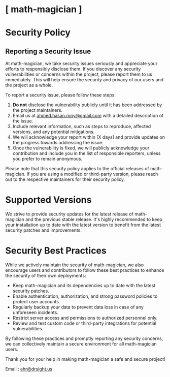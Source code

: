 # [ math-magician ]

# Security Policy

## Reporting a Security Issue

At math-magician, we take security issues seriously and appreciate your efforts to responsibly disclose them. If you discover any security vulnerabilities or concerns within the project, please report them to us immediately. This will help ensure the security and privacy of our users and the project as a whole.

To report a security issue, please follow these steps:

1. **Do not** disclose the vulnerability publicly until it has been addressed by the project maintainers.
2. Email us at [ahmed.hasan.rony@gmail.com](mailto:ahmed.hasan.rony@gmail.com) with a detailed description of the issue.
3. Include relevant information, such as steps to reproduce, affected versions, and any potential mitigations.
4. We will acknowledge your report within [X days] and provide updates on the progress towards addressing the issue.
5. Once the vulnerability is fixed, we will publicly acknowledge your contribution and include you in the list of responsible reporters, unless you prefer to remain anonymous.

Please note that this security policy applies to the official releases of math-magician. If you are using a modified or third-party version, please reach out to the respective maintainers for their security policy.

# Supported Versions

We strive to provide security updates for the latest release of math-magician and the previous stable release. It's highly recommended to keep your installation up to date with the latest version to benefit from the latest security patches and improvements.

# Security Best Practices

While we actively maintain the security of math-magician, we also encourage users and contributors to follow these best practices to enhance the security of their own deployments:

- Keep math-magician and its dependencies up to date with the latest security patches.
- Enable authentication, authorization, and strong password policies to protect user accounts.
- Regularly backup your data to prevent data loss in case of any unforeseen incidents.
- Restrict server access and permissions to authorized personnel only.
- Review and test custom code or third-party integrations for potential vulnerabilities.

By following these practices and promptly reporting any security concerns, we can collectively maintain a secure environment for all math-magician users.

Thank you for your help in making math-magician a safe and secure project!

Email : [ahr@drsight.us](mailto:ahr@drsight.us)



